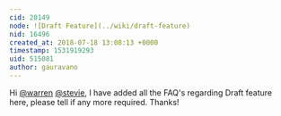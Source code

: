 ```yaml
---
cid: 20149
node: ![Draft Feature](../wiki/draft-feature)
nid: 16496
created_at: 2018-07-18 13:08:13 +0000
timestamp: 1531919293
uid: 515081
author: gauravano
---
```


Hi [@warren](/profile/warren) [@stevie](/profile/stevie), I have added all the FAQ's regarding Draft feature here, please tell if any more required. Thanks!